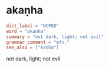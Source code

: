 # akaṇha

``` toml
dict_label = "NCPED"
word = "akaṇha"
summary = "not dark, light; not evil"
grammar_comment = "mfn."
see_also = ["kaṇha"]
```

not dark, light; not evil

